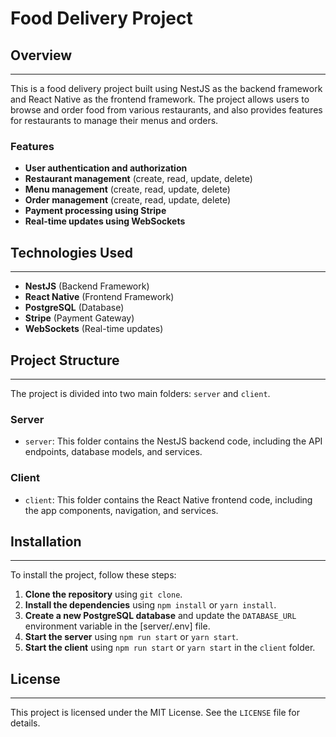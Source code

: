 # Food Delivery Project

## Overview

---

This is a food delivery project built using NestJS as the backend framework and React Native as the frontend framework. The project allows users to browse and order food from various restaurants, and also provides features for restaurants to manage their menus and orders.

### Features

- **User authentication and authorization**
- **Restaurant management** (create, read, update, delete)
- **Menu management** (create, read, update, delete)
- **Order management** (create, read, update, delete)
- **Payment processing using Stripe**
- **Real-time updates using WebSockets**

## Technologies Used

---

- **NestJS** (Backend Framework)
- **React Native** (Frontend Framework)
- **PostgreSQL** (Database)
- **Stripe** (Payment Gateway)
- **WebSockets** (Real-time updates)

## Project Structure

---

The project is divided into two main folders: `server` and `client`.

### Server

- `server`: This folder contains the NestJS backend code, including the API endpoints, database models, and services.

### Client

- `client`: This folder contains the React Native frontend code, including the app components, navigation, and services.

## Installation

---

To install the project, follow these steps:

1. **Clone the repository** using `git clone`.
2. **Install the dependencies** using `npm install` or `yarn install`.
3. **Create a new PostgreSQL database** and update the `DATABASE_URL` environment variable in the [server/.env] file.
4. **Start the server** using `npm run start` or `yarn start`.
5. **Start the client** using `npm run start` or `yarn start` in the `client` folder.

## License

---

This project is licensed under the MIT License. See the `LICENSE` file for details.
